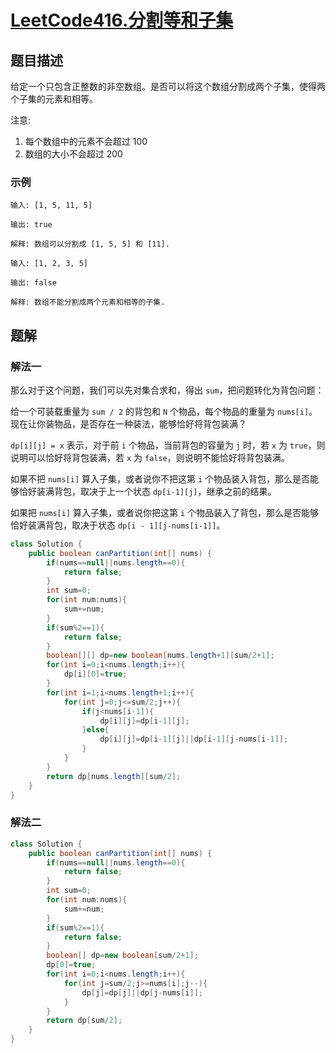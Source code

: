 # [LeetCode416.分割等和子集](https://leetcode-cn.com/problems/partition-equal-subset-sum/)
## 题目描述
给定一个只包含正整数的非空数组。是否可以将这个数组分割成两个子集，使得两个子集的元素和相等。

注意:

1. 每个数组中的元素不会超过 100
2. 数组的大小不会超过 200

### 示例
```
输入: [1, 5, 11, 5]

输出: true

解释: 数组可以分割成 [1, 5, 5] 和 [11].
```
```
输入: [1, 2, 3, 5]

输出: false

解释: 数组不能分割成两个元素和相等的子集.
```
## 题解
### 解法一
那么对于这个问题，我们可以先对集合求和，得出 `sum`，把问题转化为背包问题：

给一个可装载重量为 `sum / 2` 的背包和 `N` 个物品，每个物品的重量为 `nums[i]`。现在让你装物品，是否存在一种装法，能够恰好将背包装满？

`dp[i][j] = x` 表示，对于前 `i` 个物品，当前背包的容量为 `j` 时，若 `x` 为 `true`，则说明可以恰好将背包装满，若 `x` 为 `false`，则说明不能恰好将背包装满。

如果不把 `nums[i]` 算入子集，或者说你不把这第 `i` 个物品装入背包，那么是否能够恰好装满背包，取决于上一个状态 `dp[i-1][j]`，继承之前的结果。

如果把 `nums[i]` 算入子集，或者说你把这第 `i` 个物品装入了背包，那么是否能够恰好装满背包，取决于状态 `dp[i - 1][j-nums[i-1]]`。


```java
class Solution {
    public boolean canPartition(int[] nums) {
        if(nums==null||nums.length==0){
            return false;
        }
        int sum=0;
        for(int num:nums){
            sum+=num;
        }
        if(sum%2==1){
            return false;
        }
        boolean[][] dp=new boolean[nums.length+1][sum/2+1];
        for(int i=0;i<nums.length;i++){
            dp[i][0]=true;
        }
        for(int i=1;i<nums.length+1;i++){
            for(int j=0;j<=sum/2;j++){
                if(j<nums[i-1]){
                    dp[i][j]=dp[i-1][j];
                }else{
                    dp[i][j]=dp[i-1][j]||dp[i-1][j-nums[i-1]];
                }
            }
        }
        return dp[nums.length][sum/2];
    }
}
```
### 解法二
```java
class Solution {
    public boolean canPartition(int[] nums) {
        if(nums==null||nums.length==0){
            return false;
        }
        int sum=0;
        for(int num:nums){
            sum+=num;
        }
        if(sum%2==1){
            return false;
        }
        boolean[] dp=new boolean[sum/2+1];
        dp[0]=true;
        for(int i=0;i<nums.length;i++){
            for(int j=sum/2;j>=nums[i];j--){
                dp[j]=dp[j]||dp[j-nums[i]];
            }
        }
        return dp[sum/2];
    }
}
```
